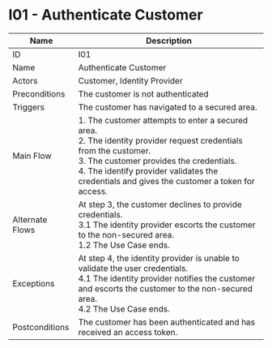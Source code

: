 # I01 - Authenticate Customer

| Name | Description|
| -----| -----------|
|ID | I01|
|Name| Authenticate Customer|
|Actors| Customer, Identity Provider|
|Preconditions| The customer is not authenticated|
|Triggers| The customer has navigated to a secured area.|
|Main Flow| 1. The customer attempts to enter a secured area.<br/>2. The identity provider request credentials from the customer.<br/>3. The customer provides the credentials.<br/>4. The identify provider validates the credentials and gives the customer a token for access.|
|Alternate Flows| At step 3, the customer declines to provide credentials.<br/>3.1 The identity provider escorts the customer to the non-secured area.<br/>1.2 The Use Case ends.|
|Exceptions| At step 4, the identity provider is unable to validate the user credentials.<br/>4.1 The identity provider notifies the customer and escorts the customer to the non-secured area.<br/>4.2 The Use Case ends.|
|Postconditions| The customer has been authenticated and has received an access token.|